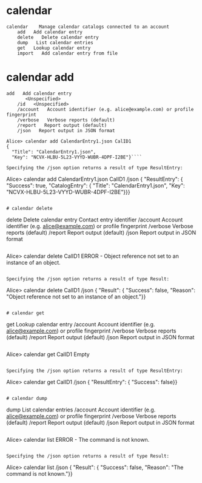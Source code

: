 

# calendar

````
calendar    Manage calendar catalogs connected to an account
    add   Add calendar entry
    delete   Delete calendar entry
    dump   List calendar entries
    get   Lookup calendar entry
    import   Add calendar entry from file
````


# calendar add

````
add   Add calendar entry
       <Unspecified>
    /id   <Unspecified>
    /account   Account identifier (e.g. alice@example.com) or profile fingerprint
    /verbose   Verbose reports (default)
    /report   Report output (default)
    /json   Report output in JSON format
````

````
Alice> calendar add CalendarEntry1.json CalID1
{
  "Title": "CalendarEntry1.json",
  "Key": "NCVX-HLBU-5L23-VYYD-WUBR-4DPF-I2BE"}````

Specifying the /json option returns a result of type ResultEntry:

````
Alice> calendar add CalendarEntry1.json CalID1 /json
{
  "ResultEntry": {
    "Success": true,
    "CatalogEntry": {
      "Title": "CalendarEntry1.json",
      "Key": "NCVX-HLBU-5L23-VYYD-WUBR-4DPF-I2BE"}}}
````

# calendar delete

````
delete   Delete calendar entry
       Contact entry identifier
    /account   Account identifier (e.g. alice@example.com) or profile fingerprint
    /verbose   Verbose reports (default)
    /report   Report output (default)
    /json   Report output in JSON format
````

````
Alice> calendar delete CalID1
ERROR - Object reference not set to an instance of an object.
````

Specifying the /json option returns a result of type Result:

````
Alice> calendar delete CalID1 /json
{
  "Result": {
    "Success": false,
    "Reason": "Object reference not set to an instance of an object."}}
````

# calendar get

````
get   Lookup calendar entry
       <Unspecified>
    /account   Account identifier (e.g. alice@example.com) or profile fingerprint
    /verbose   Verbose reports (default)
    /report   Report output (default)
    /json   Report output in JSON format
````

````
Alice> calendar get CalID1
Empty
````

Specifying the /json option returns a result of type ResultEntry:

````
Alice> calendar get CalID1 /json
{
  "ResultEntry": {
    "Success": false}}
````

# calendar dump

````
dump   List calendar entries
    /account   Account identifier (e.g. alice@example.com) or profile fingerprint
    /verbose   Verbose reports (default)
    /report   Report output (default)
    /json   Report output in JSON format
````

````
Alice> calendar list
ERROR - The command  is not known.
````

Specifying the /json option returns a result of type Result:

````
Alice> calendar list /json
{
  "Result": {
    "Success": false,
    "Reason": "The command  is not known."}}
````


